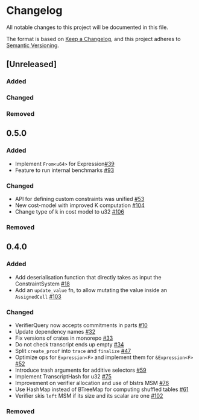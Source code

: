 # Changelog
 
All notable changes to this project will be documented in this file.

The format is based on [Keep a Changelog](https://keepachangelog.com/en/1.1.0/),
and this project adheres to [Semantic Versioning](https://semver.org/spec/v2.0.0.html).

## [Unreleased]
### Added

### Changed

### Removed

## 0.5.0
### Added
* Implement `From<u64>` for Expression[#39](https://github.com/midnightntwrk/midnight-zk/pull/39)
* Feature to run internal benchmarks [#93](https://github.com/midnightntwrk/midnight-zk/pull/93)

### Changed
* API for defining custom constraints was unified [#53](https://github.com/midnightntwrk/midnight-zk/pull/53)
* New cost-model with improved K computation [#104](https://github.com/midnightntwrk/midnight-zk/pull/104)
* Change type of k in cost model to u32 [#106](https://github.com/midnightntwrk/midnight-zk/pull/106)

### Removed

## 0.4.0
### Added
* Add deserialisation function that directly takes as input the ConstraintSystem [#18](https://github.com/midnightntwrk/midnight-zk/pull/18/commits/973467fecd6c31c6b57d06c89dfa0c7dd00bef2b)
* Add an `update_value` fn, to allow mutating the value inside an `AssignedCell` [#103](https://github.com/midnightntwrk/midnight-zk/pull/103)

### Changed
* VerifierQuery now accepts commitments in parts [#10](https://github.com/midnightntwrk/midnight-zk/pull/10)
* Update dependency names [#32](https://github.com/midnightntwrk/midnight-zk/pull/32)
* Fix versions of crates in monorepo [#33](https://github.com/midnightntwrk/midnight-zk/pull/33)
* Do not check transcript ends up empty [#34](https://github.com/midnightntwrk/midnight-zk/pull/34)
* Split `create_proof` into `trace` and `finalize` [#47](https://github.com/midnightntwrk/midnight-zk/pull/47)
* Optimize ops for `Expression<F>` and implement them for `&Expression<F>` [#52](https://github.com/midnightntwrk/midnight-zk/pull/52)
* Introduce trash arguments for additive selectors [#59](https://github.com/midnightntwrk/midnight-zk/pull/59)
* Implement TranscriptHash for u32 [#75](https://github.com/midnightntwrk/midnight-zk/pull/75)
* Improvement on verifier allocation and use of blstrs MSM [#76](https://github.com/midnightntwrk/midnight-zk/pull/76)
* Use HashMap instead of BTreeMap for computing shuffled tables [#61](https://github.com/midnightntwrk/midnight-zk/pull/61)
* Verifier skis `left` MSM if its size and its scalar are one [#102](https://github.com/midnightntwrk/midnight-zk/pull/102)

### Removed
